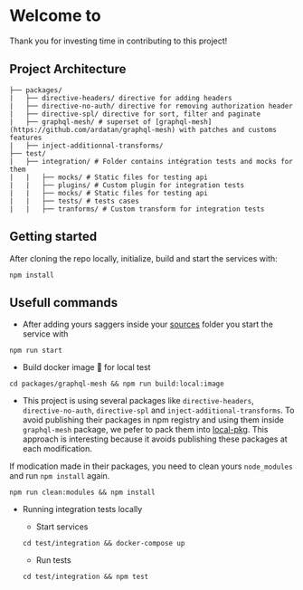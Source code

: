 # Welcome to

Thank you for investing time in contributing to this project!

## Project Architecture

```
├── packages/
|   ├── directive-headers/ directive for adding headers
|   ├── directive-no-auth/ directive for removing authorization header
|   ├── directive-spl/ directive for sort, filter and paginate
|   ├── graphql-mesh/ # superset of [graphql-mesh](https://github.com/ardatan/graphql-mesh) with patches and customs features
|   ├── inject-additionnal-transforms/
├── test/
|   ├── integration/ # Folder contains intégration tests and mocks for them
|   |   ├── mocks/ # Static files for testing api
|   |   ├── plugins/ # Custom plugin for integration tests
|   |   ├── mocks/ # Static files for testing api
|   |   ├── tests/ # tests cases
|   |   ├── tranforms/ # Custom transform for integration tests
```

## Getting started

After cloning the repo locally, initialize, build and start the services with:

```shell
npm install
```

## Usefull commands

* After adding yours saggers inside your [sources](./packages/graphql-mesh/sources/) folder you start the service with

```shell
npm run start
```

* Build docker image 🐳 for local test

```shell
cd packages/graphql-mesh && npm run build:local:image
```

* This project is using several packages like `directive-headers`, `directive-no-auth`, `directive-spl` and `inject-additional-transforms`.
To avoid publishing their packages in npm registry and using them inside `graphql-mesh` package, we pefer to pack them into [local-pkg](./packages/graphql-mesh/local-pkg/).
This approach is interesting because it avoids publishing these packages at each modification.

If modication made in their packages, you need to clean yours `node_modules`  and run `npm install` again.

```shell
npm run clean:modules && npm install
```

* Running integration tests locally

  * Start services

  ```shell
  cd test/integration && docker-compose up
  ```

  * Run tests

  ```shell
  cd test/integration && npm test
  ```
